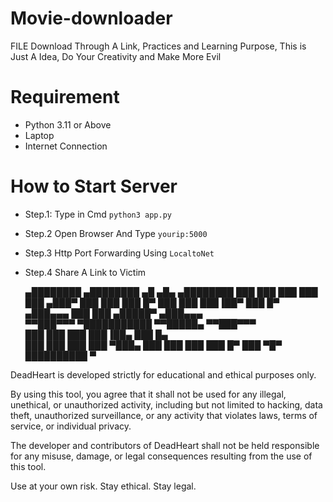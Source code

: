 # Movie-downloader
FILE Download Through A Link, Practices and Learning Purpose, This is Just A Idea, Do Your Creativity and Make More Evil

# Requirement
- Python 3.11 or Above
- Laptop
- Internet Connection

# How to Start Server

- Step.1: Type in Cmd `python3 app.py`
- Step.2 Open Browser And Type `yourip:5000`
- Step.3 Http Port Forwarding Using `LocaltoNet`
- Step.4 Share A Link to Victim


   ▄████████    ▄████████    ▄█   ▄█▄    ▄████████ 
  ███    ███   ███    ███   ███ ▄███▀   ███    ███ 
  ███    █▀    ███    ███   ███▐██▀     ███    █▀  
 ▄███▄▄▄       ███    ███  ▄█████▀     ▄███▄▄▄     
▀▀███▀▀▀     ▀███████████ ▀▀█████▄    ▀▀███▀▀▀     
  ███          ███    ███   ███▐██▄     ███    █▄  
  ███          ███    ███   ███ ▀███▄   ███    ███ 
  ███          ███    █▀    ███   ▀█▀   ██████████ 
                            ▀                      



DeadHeart is developed strictly for educational and ethical purposes only.

By using this tool, you agree that it shall not be used for any illegal, unethical, or unauthorized activity, including but not limited to hacking, data theft, unauthorized surveillance, or any activity that violates laws, terms of service, or individual privacy.

The developer and contributors of DeadHeart shall not be held responsible for any misuse, damage, or legal consequences resulting from the use of this tool.

Use at your own risk. Stay ethical. Stay legal.
